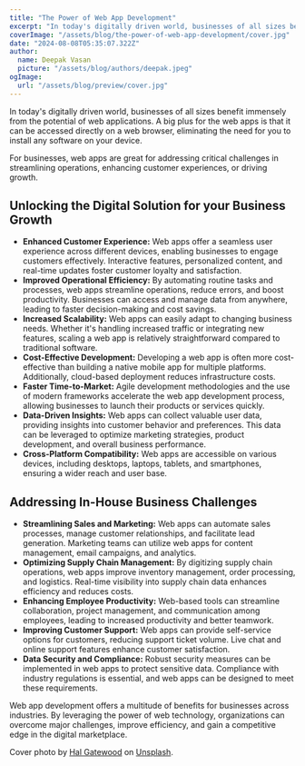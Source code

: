 ```yaml
---
title: "The Power of Web App Development"
excerpt: "In today's digitally driven world, businesses of all sizes benefit immensely from the potential of web applications. A big plus for the web apps is that it can be accessed directly on a web browser, eliminating the need for you to install any software on your device."
coverImage: "/assets/blog/the-power-of-web-app-development/cover.jpg"
date: "2024-08-08T05:35:07.322Z"
author:
  name: Deepak Vasan
  picture: "/assets/blog/authors/deepak.jpeg"
ogImage:
  url: "/assets/blog/preview/cover.jpg"
---
```


In today's digitally driven world, businesses of all sizes benefit immensely from the potential of web applications. A big plus for the web apps is that it can be accessed directly on a web browser, eliminating the need for you to install any software on your device.

For businesses, web apps are great for addressing critical challenges in streamlining operations, enhancing customer experiences, or driving growth.

## Unlocking the Digital Solution for your Business Growth

- **Enhanced Customer Experience:** Web apps offer a seamless user experience across different devices, enabling businesses to engage customers effectively. Interactive features, personalized content, and real-time updates foster customer loyalty and satisfaction.
- **Improved Operational Efficiency:** By automating routine tasks and processes, web apps streamline operations, reduce errors, and boost productivity. Businesses can access and manage data from anywhere, leading to faster decision-making and cost savings.
- **Increased Scalability:** Web apps can easily adapt to changing business needs. Whether it's handling increased traffic or integrating new features, scaling a web app is relatively straightforward compared to traditional software.
- **Cost-Effective Development:** Developing a web app is often more cost-effective than building a native mobile app for multiple platforms. Additionally, cloud-based deployment reduces infrastructure costs.
- **Faster Time-to-Market:** Agile development methodologies and the use of modern frameworks accelerate the web app development process, allowing businesses to launch their products or services quickly.
- **Data-Driven Insights:** Web apps can collect valuable user data, providing insights into customer behavior and preferences. This data can be leveraged to optimize marketing strategies, product development, and overall business performance.
- **Cross-Platform Compatibility:** Web apps are accessible on various devices, including desktops, laptops, tablets, and smartphones, ensuring a wider reach and user base.

## Addressing In-House Business Challenges

- **Streamlining Sales and Marketing:** Web apps can automate sales processes, manage customer relationships, and facilitate lead generation. Marketing teams can utilize web apps for content management, email campaigns, and analytics.
- **Optimizing Supply Chain Management:** By digitizing supply chain operations, web apps improve inventory management, order processing, and logistics. Real-time visibility into supply chain data enhances efficiency and reduces costs.
- **Enhancing Employee Productivity:** Web-based tools can streamline collaboration, project management, and communication among employees, leading to increased productivity and better teamwork.
- **Improving Customer Support:** Web apps can provide self-service options for customers, reducing support ticket volume. Live chat and online support features enhance customer satisfaction.
- **Data Security and Compliance:** Robust security measures can be implemented in web apps to protect sensitive data. Compliance with industry regulations is essential, and web apps can be designed to meet these requirements.

Web app development offers a multitude of benefits for businesses across industries. By leveraging the power of web technology, organizations can overcome major challenges, improve efficiency, and gain a competitive edge in the digital marketplace.

Cover photo by [Hal Gatewood](https://unsplash.com/@halacious?utm_content=creditCopyText&utm_medium=referral&utm_source=unsplash) on [Unsplash](https://unsplash.com/photos/assorted-color-abstract-painting-tZc3vjPCk-Q?utm_content=creditCopyText&utm_medium=referral&utm_source=unsplash).
